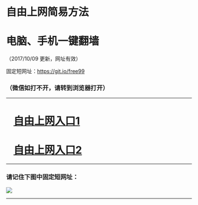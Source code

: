 ﻿# 自由上网简易方法

# 电脑、手机一键翻墙

（2017/10/09 更新，网址有效）

固定短网址：https://git.io/free99

### （微信如打不开，请转到浏览器打开）


***





# &nbsp;&nbsp; <a href="http://ft1243024574.fwq-tz-1001.info/fwqtz01.html?t=100900112559 " target="_blank">自由上网入口1</a>
# &nbsp;&nbsp; <a href="http://ft3143726699.fwq-tz-1002.info/fwqtz02.html?t=100900124532 " target="_blank">自由上网入口2</a>
***

### 请记住下图中固定短网址：

<img src="https://s3-us-west-2.amazonaws.com/fwq-1001/yjfq-20170905okok.png" /> 


***


